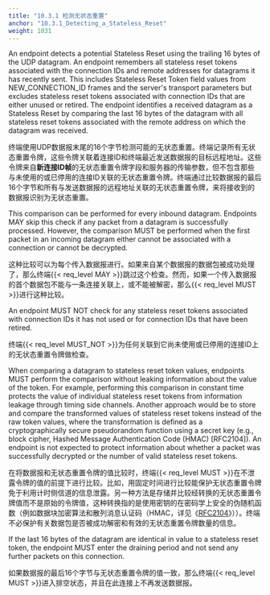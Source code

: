 ```yaml
---
title: "10.3.1 检测无状态重置"
anchor: "10.3.1_Detecting_a_Stateless_Reset"
weight: 1031
---
```


An endpoint detects a potential Stateless Reset using the trailing 16 bytes of the UDP datagram. An endpoint remembers all stateless reset tokens associated with the connection IDs and remote addresses for datagrams it has recently sent. This includes Stateless Reset Token field values from NEW_CONNECTION_ID frames and the server's transport parameters but excludes stateless reset tokens associated with connection IDs that are either unused or retired. The endpoint identifies a received datagram as a Stateless Reset by comparing the last 16 bytes of the datagram with all stateless reset tokens associated with the remote address on which the datagram was received.

终端使用UDP数据报末尾的16个字节检测可能的无状态重置。终端记录所有无状态重置令牌，这些令牌关联着连接ID和终端最近发送数据报的目标远程地址。这些令牌来自**新连接ID帧**的无状态重置令牌字段和服务器的传输参数，但不包含那些与未使用的或已停用的连接ID关联的无状态重置令牌。终端通过比较数据报的最后16个字节和所有与发送数据报的远程地址关联的无状态重置令牌，来将接收到的数据报识别为无状态重置。

This comparison can be performed for every inbound datagram. Endpoints MAY skip this check if any packet from a datagram is successfully processed. However, the comparison MUST be performed when the first packet in an incoming datagram either cannot be associated with a connection or cannot be decrypted.

这种比较可以为每个传入数据报进行。如果来自某个数据报的数据包被成功处理了，那么终端{{< req_level MAY >}}跳过这个检查。然而，如果一个传入数据报的首个数据包不能与一条连接关联上，或不能被解密，那么{{< req_level MUST >}}进行这种比较。

An endpoint MUST NOT check for any stateless reset tokens associated with connection IDs it has not used or for connection IDs that have been retired.

终端{{< req_level MUST_NOT >}}为任何关联到它尚未使用或已停用的连接ID上的无状态重置令牌做检查。

When comparing a datagram to stateless reset token values, endpoints MUST perform the comparison without leaking information about the value of the token. For example, performing this comparison in constant time protects the value of individual stateless reset tokens from information leakage through timing side channels. Another approach would be to store and compare the transformed values of stateless reset tokens instead of the raw token values, where the transformation is defined as a cryptographically secure pseudorandom function using a secret key (e.g., block cipher, Hashed Message Authentication Code (HMAC) [RFC2104]). An endpoint is not expected to protect information about whether a packet was successfully decrypted or the number of valid stateless reset tokens.

在将数据报和无状态重置令牌的值比较时，终端{{< req_level MUST >}}在不泄露令牌的值的前提下进行比较。比如，用固定时间进行比较能保护无状态重置令牌免于利用计时侧信道的信息泄露。另一种方法是存储并比较经转换的无状态重置令牌值而不是原始的令牌值，这种转换指的是使用密钥的在密码学上安全的伪随机函数（例如数据块加密算法和散列消息认证码（HMAC，详见《[RFC2104]()》））。终端不必保护有关数据包是否被成功解密和有效的无状态重置令牌数量的信息。

If the last 16 bytes of the datagram are identical in value to a stateless reset token, the endpoint MUST enter the draining period and not send any further packets on this connection.

如果数据报的最后16个字节与无状态重置令牌的值一致，那么终端{{< req_level MUST >}}进入排空状态，并且在此连接上不再发送数据报。
